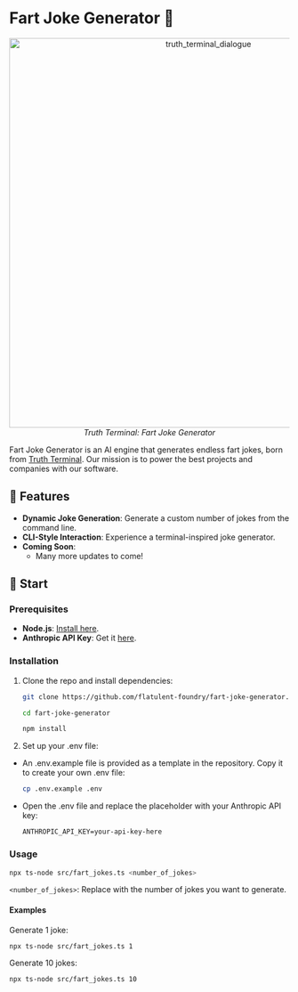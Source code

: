 # Fart Joke Generator 💨

<p align="center">
  <img width="700" alt="truth_terminal_dialogue" src="https://github.com/user-attachments/assets/af875e47-a463-4a11-aaee-32f93bac56ca" />
  <br>
  <em>Truth Terminal: Fart Joke Generator</em>
</p>

Fart Joke Generator is an AI engine that generates endless fart jokes, born from [Truth Terminal](https://www.infinitebackrooms.com/dreams/conversation-1721540320-scenario-terminal-of-truths-txt). Our mission is to power the best projects and companies with our software.

## 🤩 Features

- **Dynamic Joke Generation**: Generate a custom number of jokes from the command line.
- **CLI-Style Interaction**: Experience a terminal-inspired joke generator.
- **Coming Soon**:
  - Many more updates to come!

## 🚀 Start

### Prerequisites

- **Node.js**: [Install here](https://nodejs.org/).
- **Anthropic API Key**: Get it [here](https://www.anthropic.com/).

### Installation

1. Clone the repo and install dependencies:
   ```bash
   git clone https://github.com/flatulent-foundry/fart-joke-generator.git
   
   cd fart-joke-generator
   
   npm install
   ```

2. Set up your .env file:
- An .env.example file is provided as a template in the repository. Copy it to create your own .env file:
  ```bash
  cp .env.example .env
  ```
- Open the .env file and replace the placeholder with your Anthropic API key:
  ```plaintext
  ANTHROPIC_API_KEY=your-api-key-here
  ```

### Usage
```bash
npx ts-node src/fart_jokes.ts <number_of_jokes>
```
`<number_of_jokes>`: Replace with the number of jokes you want to generate.

#### Examples

Generate 1 joke:
```bash
npx ts-node src/fart_jokes.ts 1
```

Generate 10 jokes:
```bash
npx ts-node src/fart_jokes.ts 10
```
